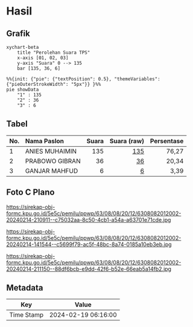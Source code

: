 # Hasil

## Grafik

```mermaid
xychart-beta
    title "Perolehan Suara TPS"
    x-axis [01, 02, 03]
    y-axis "Suara" 0 --> 135
    bar [135, 36, 6]
```

```mermaid
%%{init: {"pie": {"textPosition": 0.5}, "themeVariables": {"pieOuterStrokeWidth": "5px"}} }%%
pie showData
    "1" : 135
    "2" : 36
    "3" : 6
```

## Tabel

| No. | Nama Paslon    | Suara | Suara (raw) | Persentase |
|:--- |:-------------- | -----:| -----------:| ----------:|
| 1   | ANIES MUHAIMIN | 135   | [135][p-1]  | 76,27      |
| 2   | PRABOWO GIBRAN | 36    | [36][p-2]   | 20,34      |
| 3   | GANJAR MAHFUD  | 6     | [6][p-3]    | 3,39       |


[p-1]: https://github.com/gigit-pemilu/pemilu-2024/blob/main/pilpres/hitung-suara/sub/63-kalimantan-selatan/sub/08-hulu-sungai-utara/sub/08-haur-gading/sub/2012-tambak-sari-panji/sub/002-tps/sub/paslon-1.txt
[p-2]: https://github.com/gigit-pemilu/pemilu-2024/blob/main/pilpres/hitung-suara/sub/63-kalimantan-selatan/sub/08-hulu-sungai-utara/sub/08-haur-gading/sub/2012-tambak-sari-panji/sub/002-tps/sub/paslon-2.txt
[p-3]: https://github.com/gigit-pemilu/pemilu-2024/blob/main/pilpres/hitung-suara/sub/63-kalimantan-selatan/sub/08-hulu-sungai-utara/sub/08-haur-gading/sub/2012-tambak-sari-panji/sub/002-tps/sub/paslon-3.txt

## Foto C Plano

https://sirekap-obj-formc.kpu.go.id/5e5c/pemilu/ppwp/63/08/08/20/12/6308082012002-20240214-210911--c75032aa-8c50-4cb1-a54a-a63701e71cde.jpg

https://sirekap-obj-formc.kpu.go.id/5e5c/pemilu/ppwp/63/08/08/20/12/6308082012002-20240214-141544--c5699f79-ac5f-48bc-8a74-0185a10eb3eb.jpg

https://sirekap-obj-formc.kpu.go.id/5e5c/pemilu/ppwp/63/08/08/20/12/6308082012002-20240214-211150--88df6bcb-e9dd-42f6-b52e-66eab5a14fb2.jpg


## Metadata

| Key        | Value               |
| ---------- | ------------------- |
| Time Stamp | 2024-02-19 06:16:00 |



